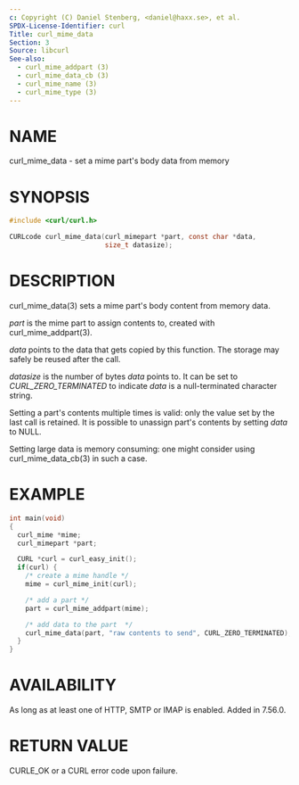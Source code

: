 ```yaml
---
c: Copyright (C) Daniel Stenberg, <daniel@haxx.se>, et al.
SPDX-License-Identifier: curl
Title: curl_mime_data
Section: 3
Source: libcurl
See-also:
  - curl_mime_addpart (3)
  - curl_mime_data_cb (3)
  - curl_mime_name (3)
  - curl_mime_type (3)
---
```


# NAME

curl_mime_data - set a mime part's body data from memory

# SYNOPSIS

~~~c
#include <curl/curl.h>

CURLcode curl_mime_data(curl_mimepart *part, const char *data,
                        size_t datasize);
~~~

# DESCRIPTION

curl_mime_data(3) sets a mime part's body content from memory data.

*part* is the mime part to assign contents to, created with
curl_mime_addpart(3).

*data* points to the data that gets copied by this function. The storage
may safely be reused after the call.

*datasize* is the number of bytes *data* points to. It can be set to
*CURL_ZERO_TERMINATED* to indicate *data* is a null-terminated
character string.

Setting a part's contents multiple times is valid: only the value set by the
last call is retained. It is possible to unassign part's contents by setting
*data* to NULL.

Setting large data is memory consuming: one might consider using
curl_mime_data_cb(3) in such a case.

# EXAMPLE

~~~c
int main(void)
{
  curl_mime *mime;
  curl_mimepart *part;

  CURL *curl = curl_easy_init();
  if(curl) {
    /* create a mime handle */
    mime = curl_mime_init(curl);

    /* add a part */
    part = curl_mime_addpart(mime);

    /* add data to the part  */
    curl_mime_data(part, "raw contents to send", CURL_ZERO_TERMINATED);
  }
}
~~~

# AVAILABILITY

As long as at least one of HTTP, SMTP or IMAP is enabled. Added in 7.56.0.

# RETURN VALUE

CURLE_OK or a CURL error code upon failure.
